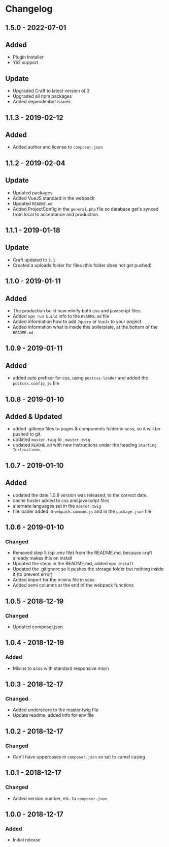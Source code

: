 # Changelog
## 1.5.0 - 2022-07-01
## Added
- Plugin Installer
- Yii2 support
## Update
- Upgraded Craft to latest version of 3
- Upgraded all npm packages
- Added dependenbot issues

## 1.1.3 - 2019-02-12
## Added
- Added author and license to `composer.json`

## 1.1.2 - 2019-02-04
## Update
- Updated packages
- Added VueJS standard in the webpack
- Updated `README.md`
- Added ProjectConfig in the `general.php` file so database get's synced from local to acceptance and production.

## 1.1.1 - 2019-01-18
## Update
- Craft updated to `3.1`
- Created a uploads folder for files (this folder does not get pushed)

## 1.1.0 - 2019-01-11
## Added
- The production build now minify both css and javascript files.
- Added `npm run build` info to the `README.md` file
- Added information how to add `Jquery` or `VueJs` to your project
- Added information what is inside this boilerplate, at the bottom of the `README.md`

## 1.0.9 - 2019-01-11
## Added
- added auto prefixer for css, using `postcss-loader` and added the `postcss.config.js` file

## 1.0.8 - 2019-01-10
## Added & Updated
- added .gitkeep files to pages & components folder in scss, so it will be pushed to git.
- updated `master.twig` to `_master.twig`
- updated `README.md` with new instructions under the heading `Starting Instructions`

## 1.0.7 - 2019-01-10
## Added
- updated the date 1.0.6 version was released, to the correct date.
- cache buster added to css and javascript files
- alternate languages set in the `master.twig`
- file loader added in `webpack.common.js` and in the `package.json` file

## 1.0.6 - 2019-01-10
### Changed
- Removed step 5 (cp .env file) from the README.md, because craft already makes this on install
- Updated the steps in the README.md, added `npm install`
- Updated the .gitignore so it pushes the storage folder but nothing inside it (to prevent error)
- Added import for the mixins file in scss
- Added semi columns at the end of the webpack functions

## 1.0.5 - 2018-12-19
### Changed
- Updated composer.json

## 1.0.4 - 2018-12-19
### Added
- Mixins to scss with standard responsive mixin

## 1.0.3 - 2018-12-17
### Changed
- Added underscore to the master.twig file
- Update readme, added info for env file

## 1.0.2 - 2018-12-17
### Changed
- Can't have uppercases in `composer.json` so set to camel casing

## 1.0.1 - 2018-12-17
### Changed
- Added version number, etc. to `composer.json`

## 1.0.0 - 2018-12-17
### Added
- Initial release